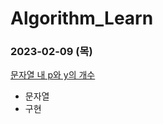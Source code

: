 # Algorithm_Learn
### 2023-02-09 (목)
[문자열 내 p와 y의 개수](https://school.programmers.co.kr/learn/courses/30/lessons/12916)
- 문자열
- 구현
